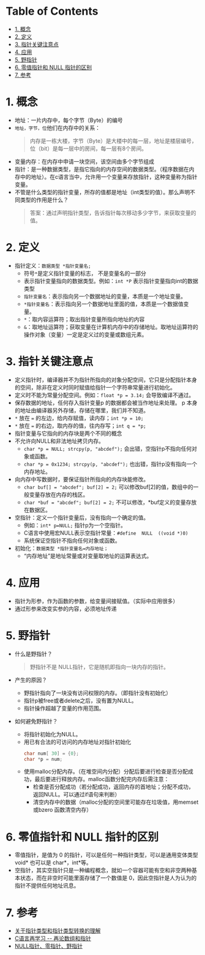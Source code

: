 <!--
 * @Author: JohnJeep
 * @Date: 2019-09-20 15:05:29
 * @LastEditTime: 2021-08-21 22:27:06
 * @LastEditors: Windows10
 * @Description: 深入理解指针
--> 

<!-- TOC -->
# Table of Contents

- [1. 概念](#1-%E6%A6%82%E5%BF%B5)
- [2. 定义](#2-%E5%AE%9A%E4%B9%89)
- [3. 指针关键注意点](#3-%E6%8C%87%E9%92%88%E5%85%B3%E9%94%AE%E6%B3%A8%E6%84%8F%E7%82%B9)
- [4. 应用](#4-%E5%BA%94%E7%94%A8)
- [5. 野指针](#5-%E9%87%8E%E6%8C%87%E9%92%88)
- [6. 零值指针和 NULL 指针的区别](#6-%E9%9B%B6%E5%80%BC%E6%8C%87%E9%92%88%E5%92%8C-null-%E6%8C%87%E9%92%88%E7%9A%84%E5%8C%BA%E5%88%AB)
- [7. 参考](#7-%E5%8F%82%E8%80%83)

<!-- /TOC -->

# 1. 概念
- 地址：一片内存中，每个字节（Byte）的编号
- `地址，字节，位`他们在内存中的关系：
    > 内存是一栋大楼，字节（Byte）是大楼中的每一层，地址是楼层编号，位（bit）是每一层中的房间，每一层有8个房间。
- 变量内存：在内存中申请一块空间，该空间由多个字节组成
- 指针：是一种数据类型，是指它指向的内存空间的数据类型。（程序数据在内存中的地址）。在c语言当中，允许用一个变量来存放指针，这种变量称为指针变量。
- 不管是什么类型的指针变量，所存的值都是地址（int类型的值）。那么声明不同类型的作用是什么？
  > 答案：通过声明指针类型，告诉指针每次移动多少字节，来获取变量的值。


# 2. 定义
- 指针定义：` 数据类型 *指针变量名; `
  - 符号` * `是定义指针变量的标志， 不是变量名的一部分
  - 表示指针变量指向的数据类型。例如：`int *P` 表示指针变量指向int的数据类型
  - `指针变量名`：表示指向另一个数据地址的变量，本质是一个地址变量。
  - `*指针变量名`：表示指向另一个数据地址里面的值，本质是一个数据值变量。
  - ` * `：取内容运算符；取出指针变量所指向地址的内容
  - ` & `：取地址运算符；获取变量在计算机内存中的存储地址。取地址运算符的操作对象（变量）一定是定义过的变量或数组元素。 
 

# 3. 指针关键注意点
- 定义指针时，编译器并不为指针所指向的对象分配空间，它只是分配指针本身的空间，除非在定义时同时赋值给指针一个字符串常量进行初始化。
- 定义时不能为常量分配空间。例如：`float *p = 3.14;` 会导致编译不通过。
- 保存数据的地址，任何存入指针变量p 的数据都会被当作地址来处理。 p 本身的地址由编译器另外存储，存储在哪里，我们并不知道。
- `*` 放在 `=` 的左边，给内存赋值，读内存；`int *p = 10;`
- `*` 放在 `=` 的右边，取内存的值，往内存写；`int q = *p;`
- 指针变量与它指向的内存块是两个不同的概念
- 不允许向NULL和非法地址拷贝内存。
  - `char *p = NULL; strcpy(p, "abcdef");`  会出错，空指针p不指向任何对象或函数。
  - `char *p = 0x1234; strcpy(p, "abcdef");` 也出错，指针p没有指向一个内存地址。
- 向内存中写数据时，要保证指针所指向的内存块能修改。
  - `char buf[] = "abcdef"; buf[2] = 2;` 可以修改buf[2]的值，数组中的一般变量存放在内存的栈区。
  - `char *buf = "abcdef"; buf[2] = 2;` 不可以修改，*buf定义的变量存放在数据区。
- 空指针：定义一个指针变量后，没有指向一个确定的值。
  - 例如：`int* p=NULL;` 指针p为一个空指针。
  - C语言中使用宏NULL表示空指针常量：`#define  NULL  ((void *)0)`
  - 系统保证空指针不指向任何对象或函数。
- 初始化：` 数据类型 *指针变量名=内存地址； ` 
  - “内存地址”是地址常量或对变量取地址的运算表达式。 
  

# 4. 应用
- 指针为形参，作为函数的参数，给变量间接赋值。（实际中应用很多）
- 通过形参来改变实参的内容，必须地址传递

# 5. 野指针
- 什么是野指针？
  >野指针不是 NULL指针，它是随机即指向一块内存的指针。

  
- 产生的原因？
  - 野指针指向了一块没有访问权限的内存。（即指针没有初始化）
  - 指针p被free或者delete之后，没有置为NULL。
  - 指针操作超越了变量的作用范围。


- 如何避免野指针？
  - 将指针初始化为NULL。 
  - 用已有合法的可访问的内存地址对指针初始化
    ```c
    char num[ 30] = {0};
    char *p = num;
    ```
  - 使用malloc分配内存。（在堆空间内分配）分配后要进行检查是否分配成功，最后要进行释放内存。malloc函数分配完内存后需注意：
    - 检查是否分配成功（若分配成功，返回内存的首地址；分配不成功，返回NULL。可以通过if语句来判断）
    - 清空内存中的数据（malloc分配的空间里可能存在垃圾值，用memset或bzero 函数清空内存）     


# 6. 零值指针和 NULL 指针的区别

- 零值指针，是值为 0 的指针，可以是任何一种指针类型，可以是通用变体类型 void* 也可以是 char*，int*等。
- 空指针，其实空指针只是一种编程概念，就如一个容器可能有空和非空两种基本状态，而在非空时可能里面存储了一个数值是 0，因此空指针是人为认为的指针不提供任何地址讯息。


# 7. 参考
- [关于指针类型和指针类型转换的理解](https://www.cnblogs.com/chanabi/p/9228998.html)
- [C语言再学习 -- 再论数组和指针](https://blog.csdn.net/qq_29350001/article/details/54599196)
- [NULL指针、零指针、野指针](http://www.cnblogs.com/fly1988happy/archive/2012/04/16/2452021.html)